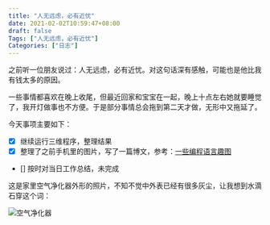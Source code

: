 ```yaml
---
title: "人无远虑，必有近忧"
date: 2021-02-02T10:59:47+08:00
draft: false
Tags: ["人无远虑，必有近忧"]
Categories: ["日志"]
---
```


之前听一位朋友说过：人无远虑，必有近忧。对这句话深有感触，可能也是他比我有钱太多的原因。

一些事情都喜欢在晚上收尾，但最近回家和宝宝在一起，晚上十点左右她就要睡觉了，我开灯做事也不方便。于是部分事情总会拖到第二天才做，无形中又拖延了。

今天事项主要如下：

- [x] 继续运行三维程序，整理结果
- [x] 整理了之前手机里的图片，写了一篇博文，参考：[一些编程语言趣图](https://tlanyan.me/programming-language-jokes/)
- [] 按时对当日工作总结，未完成

这是家里空气净化器外形的照片，不知不觉中外表已经有很多灰尘，让我想到水滴石穿这个词：

![空气净化器](https://tlanyan.netlify.app/images/2021/01/%E7%A9%BA%E6%B0%94%E5%87%80%E5%8C%96%E5%99%A8.jpg)